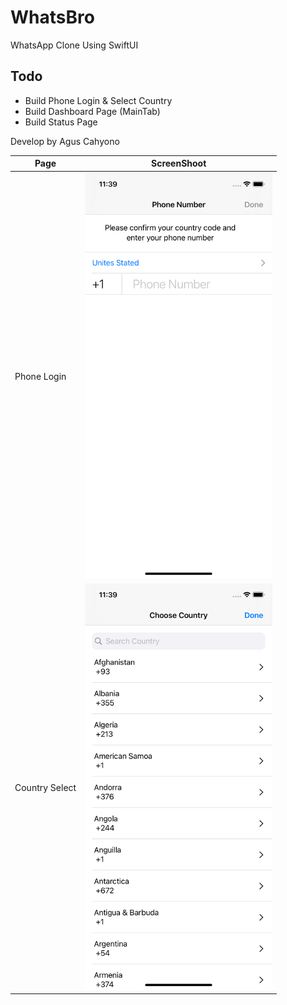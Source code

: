 # WhatsBro
WhatsApp Clone Using SwiftUI

## Todo
- Build Phone Login & Select Country
- Build Dashboard Page (MainTab)
- Build Status Page

Develop by Agus Cahyono

| Page | ScreenShoot |
| --- | --- |
| Phone Login | <img src="https://github.com/balitax/WhatsBro/blob/master/Screen/1.png?raw=true" width="300">  |
| Country Select |  <img src="https://github.com/balitax/WhatsBro/blob/master/Screen/2.png?raw=true" width="300">  |
